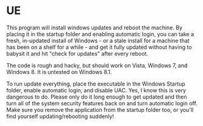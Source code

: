 UE
==

This program will install windows updates and reboot the machine. By placing it in the startup folder and enabling automatic login, you can take a fresh, in-updated install of Windows - or a stale install for a machine that has been on a shelf for a while - and get it fully updated without having to babysit it and hit "check for updates" after every reboot.

The code is rough and hacky, but should work on Vista, Windows 7, and Windows 8. It is untested on Windows 8.1. 

To run update everything, place the executable in the Windows Startup folder, enable automatic login, and disable UAC.
Yes, I know this is very dangerous to do.  Please only do it long enough to get updated and then turn all of the system security features back on and turn automatic login off. Make sure you remove the application from the startup folder too, or you'll find yourself updating/rebooting suddenly!
